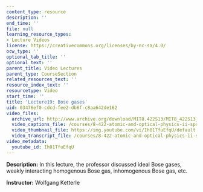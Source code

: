 ```yaml
---
content_type: resource
description: ''
end_time: ''
file: null
learning_resource_types:
- Lecture Videos
license: https://creativecommons.org/licenses/by-nc-sa/4.0/
ocw_type: ''
optional_tab_title: ''
optional_text: ''
parent_title: Video Lectures
parent_type: CourseSection
related_resources_text: ''
resource_index_text: ''
resourcetype: Video
start_time: ''
title: 'Lecture19: Bose gases'
uid: 03476ef0-cdcd-fee2-db6f-c8aa642de162
video_files:
  archive_url: http://www.archive.org/download/MIT8.422S13/MIT8_422S13_lec19_300k.mp4
  video_captions_file: /courses/8-422-atomic-and-optical-physics-ii-spring-2013/917106594a125fd0a07429002b595dfa_Ih01TfuEfqU.vtt
  video_thumbnail_file: https://img.youtube.com/vi/Ih01TfuEfqU/default.jpg
  video_transcript_file: /courses/8-422-atomic-and-optical-physics-ii-spring-2013/ae0fc06d44e7d4ed29d62990ccc0deae_Ih01TfuEfqU.pdf
video_metadata:
  youtube_id: Ih01TfuEfqU
---
```


**Description:** In this lecture, the professor discussed ideal Bose gases, weakly interacting homogenous Bose gas, inhomogenous Bose gas, etc.

**Instructor:** Wolfgang Ketterle

